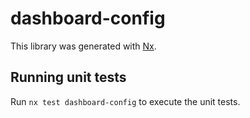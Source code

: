 # dashboard-config

This library was generated with [Nx](https://nx.dev).

## Running unit tests

Run `nx test dashboard-config` to execute the unit tests.
